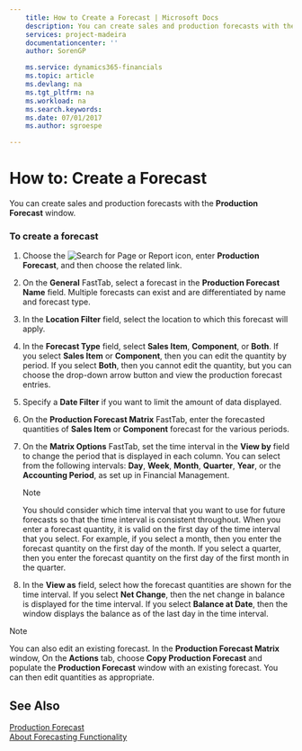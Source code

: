 ```yaml
---
    title: How to Create a Forecast | Microsoft Docs
    description: You can create sales and production forecasts with the **Production Forecast** window.
    services: project-madeira
    documentationcenter: ''
    author: SorenGP

    ms.service: dynamics365-financials
    ms.topic: article
    ms.devlang: na
    ms.tgt_pltfrm: na
    ms.workload: na
    ms.search.keywords:
    ms.date: 07/01/2017
    ms.author: sgroespe

---
```

# How to: Create a Forecast
You can create sales and production forecasts with the **Production Forecast** window.  
  
### To create a forecast  
  
1.  Choose the ![Search for Page or Report](media/ui-search/search_small.png "Search for Page or Report icon") icon, enter **Production Forecast**, and then choose the related link.  
  
2.  On the **General** FastTab, select a forecast in the **Production Forecast Name** field. Multiple forecasts can exist and are differentiated by name and forecast type.  
  
3.  In the **Location Filter** field, select the location to which this forecast will apply.  
  
4.  In the **Forecast Type** field, select **Sales Item**,  **Component**, or **Both**. If you select **Sales Item** or **Component**, then you can edit the quantity by period. If you select **Both**, then you cannot edit the quantity, but you can choose the drop-down arrow button and view the production forecast entries.  
  
5.  Specify a **Date Filter** if you want to limit the amount of data displayed.  
  
6.  On the **Production Forecast Matrix** FastTab, enter the forecasted quantities of **Sales Item** or **Component** forecast for the various periods.  
  
7.  On the **Matrix Options** FastTab, set the time interval in the **View by** field to change the period that is displayed in each column. You can select from the following intervals: **Day**, **Week**, **Month**, **Quarter**, **Year**, or the **Accounting Period**, as set up in Financial Management.  
  
    > [!NOTE]  
    >  You should consider which time interval that you want to use for future forecasts so that the time interval is consistent throughout. When you enter a forecast quantity, it is valid on the first day of the time interval that you select. For example, if you select a month, then you enter the forecast quantity on the first day of the month. If you select a quarter, then you enter the forecast quantity on the first day of the first month in the quarter.  
  
8.  In the **View as** field, select how the forecast quantities are shown for the time interval. If you select **Net Change**, then the net change in balance is displayed for the time interval. If you select **Balance at Date**, then the window displays the balance as of the last day in the time interval.  
  
> [!NOTE]  
>  You can also edit an existing forecast. In the **Production Forecast Matrix** window, On the **Actions** tab, choose **Copy Production Forecast** and populate the **Production Forecast** window with an existing forecast. You can then edit quantities as appropriate.  
  
## See Also  
 [Production Forecast](../($%20N_99000919%20Production%20Forecast%20$).md)   
 [About Forecasting Functionality](../about-forecasting-functionality.md)
